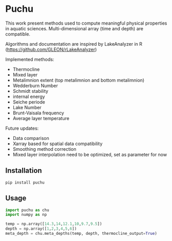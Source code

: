 # Puchu

This work present methods used to compute meaningful physical properties in aquatic sciences.
Multi-dimensional array (time and depth) are compatible.

Algorithms and documentation are inspired by LakeAnalyzer in R (https://github.com/GLEON/rLakeAnalyzer)

Implemented methods:
* Thermocline
* Mixed layer
* Metalimnion extent (top metalimnion and bottom metalimnion)
* Wedderburn Number
* Schmidt stability
* internal energy
* Seiche periode
* Lake Number
* Brunt-Vaisala frequency
* Average layer temperature

Future updates:
* Data comparison
* Xarray based for spatial data compatibility
* Smoothing method correction
* Mixed layer interpolation need to be optimized, set as parameter for now

## Installation

`pip install puchu`

## Usage
```python
import puchu as chu
import numpy as np

temp = np.array([14.3,14,12.1,10,9.7,9.5])
depth = np.array([1,2,3,4,5,6])
meta_depth = chu.meta_depths(temp, depth, thermocline_output=True)
```
